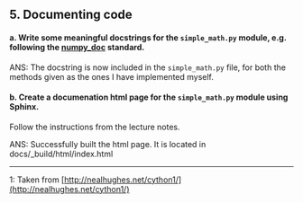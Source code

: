 ## 5. Documenting code

#### a. Write some meaningful docstrings for the ```simple_math.py``` module, e.g. following the [numpy_doc](https://github.com/numpy/numpy/blob/master/doc/HOWTO_DOCUMENT.rst.txt) standard.

ANS: The docstring is now included in the ```simple_math.py``` file, for both the methods given as the ones I have implemented myself.

#### b. Create a documenation html page for the ```simple_math.py``` module using Sphinx.
Follow the instructions from the lecture notes.

ANS: Successfully built the html page. It is located in docs/_build/html/index.html

********************************************************************************************************
<a name="myfootnote1">1</a>: Taken from [http://nealhughes.net/cython1/](http://nealhughes.net/cython1/)